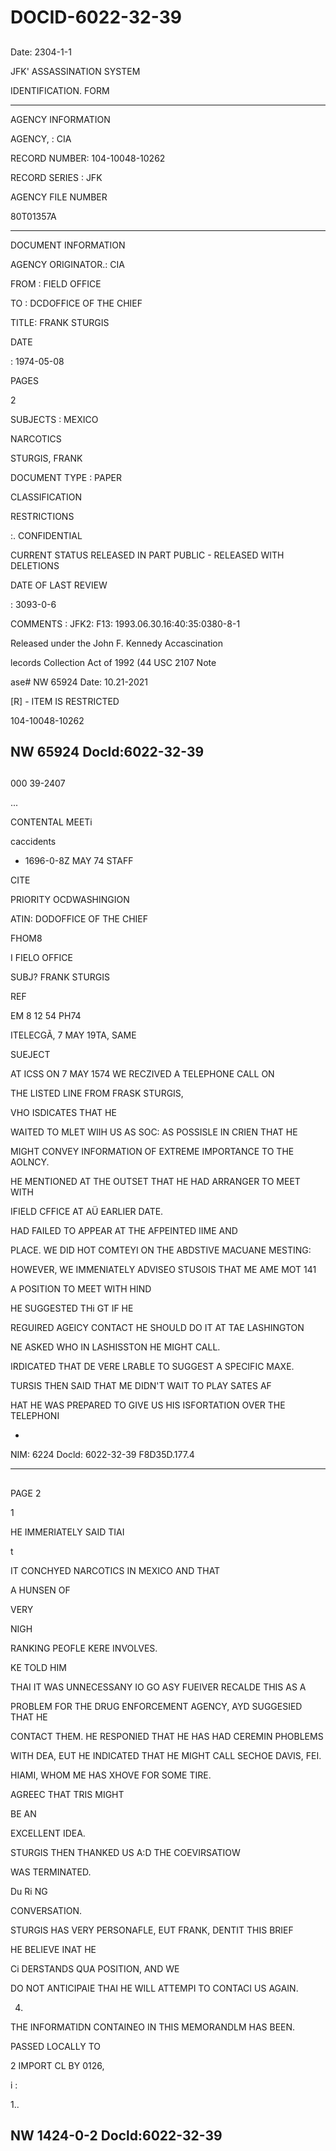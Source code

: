 # DOCID-6022-32-39

##
Date: 2304-1-1

JFK' ASSASSINATION SYSTEM

IDENTIFICATION. FORM

---

AGENCY INFORMATION

AGENCY, : CIA

RECORD NUMBER: 104-10048-10262

RECORD SERIES : JFK

AGENCY FILE NUMBER

80T01357A

---

DOCUMENT INFORMATION

AGENCY ORIGINATOR.: CIA

FROM : FIELD OFFICE

TO : DCDOFFICE OF THE CHIEF

TITLE: FRANK STURGIS

DATE

: 1974-05-08

PAGES

2

SUBJECTS : MEXICO

NARCOTICS

STURGIS, FRANK

DOCUMENT TYPE : PAPER

CLASSIFICATION

RESTRICTIONS

:. CONFIDENTIAL

CURRENT STATUS RELEASED IN PART PUBLIC - RELEASED WITH DELETIONS

DATE OF LAST REVIEW

: 3093-0-6

COMMENTS : JFK2: F13: 1993.06.30.16:40:35:0380-8-1

Released under the John F. Kennedy Accascination

lecords Collection Act of 1992 (44 USC 2107 Note

ase# NW 65924 Date: 10.21-2021

[R] - ITEM IS RESTRICTED

104-10048-10262

NW 65924 Docld:6022-32-39
---

##
000 39-2407

...

CONTENTAL MEETi

caccidents

* 1696-0-8Z MAY 74 STAFF

CITE

PRIORITY OCDWASHINGION

ATIN: DODOFFICE OF THE CHIEF

FHOM8

I FIELO OFFICE

SUBJ? FRANK STURGIS

REF

EM 8 12 54 PH74

ITELECGÃ, 7 MAY 19TA, SAME

SUEJECT

AT ICSS ON 7 MAY 1574 WE RECZIVED A TELEPHONE CALL ON

THE LISTED LINE FROM FRASK STURGIS,

VHO ISDICATES THAT HE

WAITED TO MLET WIIH US AS SOC: AS POSSISLE IN CRIEN THAT HE

MIGHT CONVEY INFORMATION OF EXTREME IMPORTANCE TO THE AOLNCY.

HE MENTIONED AT THE OUTSET THAT HE HAD ARRANGER TO MEET WITH

IFIELD CFFICE AT AÜ EARLIER DATE.

HAD FAILED TO APPEAR AT THE AFPEINTED IIME AND

PLACE. WE DID HOT COMTEYI ON THE ABDSTIVE MACUANE MESTING:

HOWEVER, WE IMMENIATELY ADVISEO STUSOIS THAT ME AME MOT 141

A POSITION TO MEET WITH HIND

HE SUGGESTED THi GT IF HE

REGUIRED AGEICY CONTACT HE SHOULD DO IT AT TAE LASHINGTON

NE ASKED WHO IN LASHISSTON HE MIGHT CALL.

IRDICATED THAT DE VERE LRABLE TO SUGGEST A SPECIFIC MAXE.

TURSIS THEN SAID THAT ME DIDN'T WAIT TO PLAY SATES AF

HAT HE WAS PREPARED TO GIVE US HIS ISFORTATION OVER THE TELEPHONI

-

NIM: 6224 Docld: 6022-32-39
F8D35D.177.4

---

##
PAGE 2

1

HE IMMERIATELY SAID TIAI

t

IT CONCHYED NARCOTICS IN MEXICO AND THAT

A HUNSEN OF

VERY

NIGH

RANKING PEOFLE KERE INVOLVES.

KE TOLD HIM

THAI IT WAS UNNECESSANY IO GO ASY FUEIVER RECALDE THIS AS A

PROBLEM FOR THE DRUG ENFORCEMENT AGENCY, AYD SUGGESIED THAT HE

CONTACT THEM. HE RESPONIED THAT HE HAS HAD CEREMIN PHOBLEMS

WITH DEA, EUT HE INDICATED THAT HE MIGHT CALL SECHOE DAVIS, FEI.

HIAMI, WHOM ME HAS XHOVE FOR SOME TIRE.

AGREEC THAT TRIS MIGHT

BE AN

EXCELLENT IDEA.

STURGIS THEN THANKED US A:D THE COEVIRSATIOW

WAS TERMINATED.

Du Ri NG

CONVERSATION.

STURGIS HAS VERY PERSONAFLE, EUT FRANK, DENTIT THIS BRIEF

HE BELIEVE INAT HE

Ci DERSTANDS QUA POSITION, AND WE

DO NOT ANTICIPAIE THAI HE WILL ATTEMPI TO CONTACI US AGAIN.

4.

THE INFORMATIDN CONTAINEO IN THIS MEMORANDLM HAS BEEN.

PASSED LOCALLY TO

2 IMPORT CL BY 0126,

i :

1..

NW 1424-0-2 Docld:6022-32-39
---

